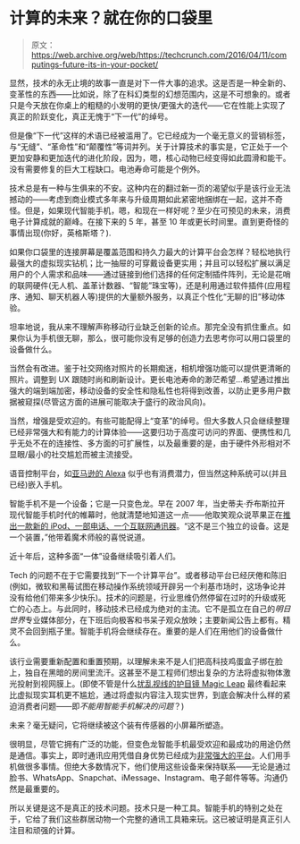 # 计算的未来？就在你的口袋里 

> 原文：<https://web.archive.org/web/https://techcrunch.com/2016/04/11/computings-future-its-in-your-pocket/>

显然，技术的永无止境的故事一直是对下一件大事的追求。这是否是一种全新的、变革性的东西——比如说，除了在科幻类型的幻想范围内，这是不可想象的。或者只是今天放在你桌上的粗糙的小发明的更快/更强大的迭代——它在性能上实现了真正的阶跃变化，真正无愧于“下一代”的绰号。

但是像“下一代”这样的术语已经被滥用了。它已经成为一个毫无意义的营销标签，与“无缝”、“革命性”和“颠覆性”等词并列。关于计算技术的事实是，它正处于一个更加安静和更加迭代的进化阶段，因为，嗯，核心动物已经变得如此圆滑和能干。没有需要修复的巨大工程缺口。电池寿命可能是个例外。

技术总是有一种与生俱来的不安。这种内在的翻过新一页的渴望似乎是该行业无法撼动的——考虑到商业模式多年来与升级周期如此紧密地捆绑在一起，这并不奇怪。但是，如果现代智能手机，嗯，和现在一样好呢？至少在可预见的未来，消费电子计算成就的巅峰。在接下来的 5 年，甚至 10 年或更长时间里。直到更奇怪的事情出现(你好，英格斯塔？).

如果你口袋里的连接屏幕是覆盖范围和持久力最大的计算平台会怎样？轻松地执行最强大的虚拟现实钻机；比一抽屉的可穿戴设备更实用；并且可以轻松扩展以满足用户的个人需求和品味——通过链接到他们选择的任何定制插件阵列，无论是花哨的联网硬件(无人机、盖革计数器、“智能”珠宝等)，还是利用通过软件插件(应用程序、通知、聊天机器人等)提供的大量额外服务，以真正个性化“无聊的旧”移动体验。

坦率地说，我从来不理解声称移动行业缺乏创新的论点。那完全没有抓住重点。如果你认为手机很无聊，那么，很可能你没有足够的创造力去思考你可以用口袋里的设备做什么。

当然会有改进。鉴于社交网络对照片的长期痴迷，相机增强功能可以提供更清晰的照片。调整到 UX 跟随时尚和刷新设计。更长电池寿命的渺茫希望…希望通过推出强大的端到端加密，移动设备的安全性和隐私性也将得到改善，以防止更多用户数据被窥探(尽管这方面的进展可能取决于盛行的政治风向)。

当然，增强是受欢迎的。有些可能配得上“变革”的绰号。但大多数人只会继续整理已经非常强大和有能力的计算体验——这要归功于高度可访问的界面、便携性和几乎无处不在的连接性、多方面的可扩展性，以及最重要的是，由于硬件外形相对不显眼/最小的社交尴尬而被主流接受。

语音控制平台，如[亚马逊的 Alexa](https://web.archive.org/web/20221003000155/https://beta.techcrunch.com/2016/02/05/amazon-alexa-can-now-order-an-uber-from-your-echo-speaker-or-fire-tv/) 似乎也有消费潜力，但当然这种系统可以(并且已经)嵌入手机。

智能手机不是一个设备；它是一只变色龙。早在 2007 年，当史蒂夫·乔布斯拉开现代智能手机时代的帷幕时，他就清楚地知道这一点——他取笑观众说苹果正在[推出一款新的 iPod、一部电话、一个互联网通讯器](https://web.archive.org/web/20221003000155/https://www.youtube.com/watch?v=GK55ElsVzxM)。“这不是三个独立的设备。这是一个装置，”他带着魔术师般的喜悦说道。

近十年后，这种多面“一体”设备继续吸引着人们。

Tech 的问题不在于它需要找到“下一个计算平台”。或者移动平台已经厌倦和陈旧(例如，微软和黑莓试图在移动操作系统领域开辟另一个利基市场时，这场争论并没有给他们带来多少快乐)。技术的问题是，行业思维仍然停留在过时的升级或死亡的心态上。与此同时，移动技术已经成为绝对的主流。它不是孤立在自己的*明日世界*专业媒体部分，在下班后向极客和书呆子观众放映；主要新闻公告上都有。精灵不会回到瓶子里。智能手机将会继续存在。重要的是人们在用他们的设备做什么。

该行业需要重新配置和重置预期，以理解未来不是人们把高科技鸡蛋盒子绑在脸上，独自在黑暗的房间里流汗。这甚至不是工程师们想出复杂的方法将虚拟物体激光投射到视网膜上。(即使不管是什么[扰乱视线的护目镜 Magic Leap](https://web.archive.org/web/20221003000155/https://beta.techcrunch.com/2016/02/02/ar-startup-magic-leap-raises-793-5m-series-c-at-4-5b-valuation-led-by-alibaba/) 最终看起来比虚拟现实耳机更不尴尬，通过将虚拟内容注入现实世界，到底会解决什么样的紧迫消费者问题——即*不能用智能手机解决的问题*？)

未来？毫无疑问，它将继续被这个装有传感器的小屏幕所塑造。

很明显，尽管它拥有广泛的功能，但变色龙智能手机最受欢迎和最成功的用途仍然是通信。事实上，即时通讯应用凭借自身优势已经成为[非常强大的平台](https://web.archive.org/web/20221003000155/https://beta.techcrunch.com/2016/02/01/whatsapp-hits-one-billion-users-remains-in-search-of-revenue/)。人们用手机做很多事情。但绝大多数情况下，他们使用这些设备来保持联系——无论是通过脸书、WhatsApp、Snapchat、iMessage、Instagram、电子邮件等等。沟通仍然是最重要的。

所以关键是这不是真正的技术问题。技术只是一种工具。智能手机的特别之处在于，它给了我们这些群居动物一个完整的通讯工具箱来玩。这已被证明是真正引人注目和顽强的计算。